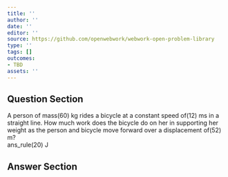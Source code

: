 ```yaml
---
title: ''
author: ''
date: ''
editor: ''
source: https://github.com/openwebwork/webwork-open-problem-library
type: ''
tags: []
outcomes:
- TBD
assets: ''
---
```


## Question Section 

 
  
A person of mass(60) kg rides a bicycle at a constant speed of(12) ms in a straight line. How much work does the bicycle do on her in supporting her weight as the person and bicycle move forward over a displacement of(52) m?  
 ans_rule(20) J



## Answer Section

